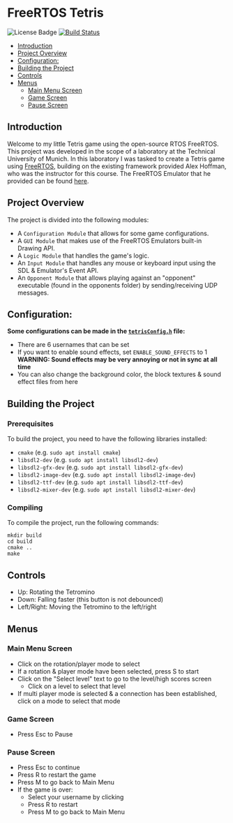 # FreeRTOS Tetris
![License Badge](https://img.shields.io/github/license/philippkarg/FreeRTOS-Tetris)
[![Build Status](https://github.com/philippkarg/FreeRTOS-Tetris/workflows/cmake/badge.svg)](https://github.com/philippkarg/FreeRTOS-Tetris/actions)
- [Introduction](#introduction)
- [Project Overview](#project-overview)
- [Configuration:](#configuration)
- [Building the Project](#building-the-project)
- [Controls](#controls)
- [Menus](#menus)
    - [Main Menu Screen](#main-menu-screen)
    - [Game Screen](#game-screen)
    - [Pause Screen](#pause-screen)

## Introduction
Welcome to my little Tetris game using the open-source RTOS FreeRTOS. This project was developed in the scope of a laboratory at the Technical University of Munich.
In this laboratory I was tasked to create a Tetris game using <a href="https://freertos.org/" target="_blank">FreeRTOS</a>, building on the existing framework provided Alex Hoffman, who was the instructor for this course.
The FreeRTOS Emulator that he provided can be found <a href="https://github.com/alxhoff/FreeRTOS-Emulator" target="_blank">here</a>.

## Project Overview
The project is divided into the following modules:
- A `Configuration Module` that allows for some game configurations.
- A `GUI Module` that makes use of the FreeRTOS Emulators built-in Drawing API.
- A `Logic Module` that handles the game's logic.
- An `Input Module` that handles any mouse or keyboard input using the SDL & Emulator's Event API.
- An `Opponent Module` that allows playing against an "opponent" executable (found in the opponents folder) by sending/receiving UDP messages.

## Configuration:
**Some configurations can be made in the [`tetrisConfig.h`](include/tetrisConfig.h) file:**
* There are 6 usernames that can be set
* If you want to enable sound effects, set `ENABLE_SOUND_EFFECTS` to 1  
**WARNING: Sound effects may be very annoying or not in sync at all time**
* You can also change the background color, the block textures & sound effect files from here

## Building the Project
### Prerequisites
To build the project, you need to have the following libraries installed:
- `cmake` (e.g. `sudo apt install cmake`)
- `libsdl2-dev` (e.g. `sudo apt install libsdl2-dev`)
- `libsdl2-gfx-dev` (e.g. `sudo apt install libsdl2-gfx-dev`)
- `libsdl2-image-dev` (e.g. `sudo apt install libsdl2-image-dev`)
- `libsdl2-ttf-dev` (e.g. `sudo apt install libsdl2-ttf-dev`)
- `libsdl2-mixer-dev` (e.g. `sudo apt install libsdl2-mixer-dev`)

### Compiling
To compile the project, run the following commands:
```
mkdir build
cd build
cmake ..
make
```

## Controls
* Up: Rotating the Tetromino
* Down: Falling faster (this button is not debounced)
* Left/Right: Moving the Tetromino to the left/right

## Menus
### Main Menu Screen
* Click on the rotation/player mode to select
* If a rotation & player mode have been selected, press S to start
* Click on the "Select level" text to go to the level/high scores screen
  * Click on a level to select that level
* If multi player mode is selected & a connection has been established,  
click on a mode to select that mode  

### Game Screen
* Press Esc to Pause  

### Pause Screen
* Press Esc to continue
* Press R to restart the game
* Press M to go back to Main Menu
* If the game is over:
  * Select your username by clicking
  * Press R to restart
  * Press M to go back to Main Menu
